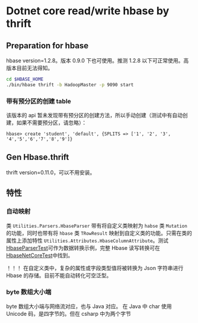 # Dotnet core read/write hbase by thrift

## Preparation for hbase

hbase version=1.2.8。版本 0.9.0 下也可使用。推测 1.2.8 以下可正常使用。高版本目前无法得知。

```bash
cd $HBASE_HOME
./bin/hbase thrift -b HadoopMaster -p 9090 start
```

### 带有预分区的创建 table

该版本的 api 暂未发现带有预分区的创建方法，所以手动创建（测试中有自动创建，如果不需要预分区，请忽略）：

```shell
hbase> create 'student', 'default', {SPLITS => ['1', '2', '3', '4','5','6','7','8','9']}
```

## Gen Hbase.thrift

thrift version=0.11.0，可以不用安装。

## 特性

### 自动映射

类 `Utilities.Parsers.HbaseParser` 带有将自定义类映射为 `habse` 类 `Mutation` 的功能，同时也带有将 `hbase` 类 `TRowResult` 映射到自定义类的功能。只需在类的属性上添加特性 `Utilities.Attributes.HbaseColumnAttribute`。测试[HbaseParserTest](test/HbaseNetCoreTest/HbaseParserTest.cs)可作为数据转换示例，完整 Hbase 读写转换可在[HbaseNetCoreTest](test/HbaseNetCoreTest/HbaseRWTest.cs)中找到。

！！！ 在自定义类中，复杂的属性或字段类型值将被转换为 Json 字符串进行 Hbase 的存储。目前不能自动转化可空泛型。

### byte 数组大小端

byte 数组大小端与网络流对应，也与 Java 对应。
在 Java 中 char 使用 Unicode 码，是四字节的。但在 csharp 中为两个字节
